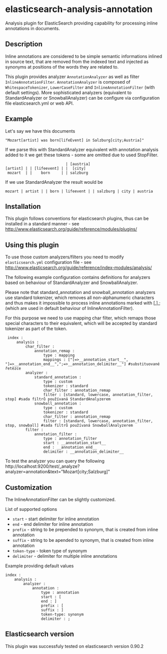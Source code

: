 elasticsearch-analysis-annotation
=================================

Analysis plugin for ElasticSearch providing capability for processing inline
annotations in documents.

Description
-----------

Inline annotations are considered to be simple semantic informations inlined in
source text, that are removed from the indexed text and injected as synonyms at
positions of the words they are related to.

This plugin provides analyzer `AnnotationAnalyzer` as well as filter
`InlineAnnotationFilter`.
`AnnotationAnalyzer` is composed of `WhitespaceTokenizer`, `LowerCaseFilter` and
`InlineAnnotationFilter` (with default settings).
More sophisticated analyzers (equivalent to StandardAnalyzer or SnowballAnalyzer)
can be configure via configuration file elasticsearch.yml or web API. 


Example
-------
Let's say we have this documents
```
"Mozart[artist] was born[lifeEvent] in Salzburg[city;Austria]"
```

If we parse this with StandardAnalyzer equivalent with annotation analysis added to it
we get these tokens - some are omitted due to used StopFilter.
```
                           | [austria]
[artist] | | [lifeevent] | |  [city]
 mozart  | |    born     | | salzburg
```

If we  use StandardAnalyzer the result would be
```
mozart | artist | | born | lifeevent | | salzburg | city | austria
```


Installation
------------
This plugin follows conventions for elasticsearch plugins, thus can be installed
in a standard manner - see http://www.elasticsearch.org/guide/reference/modules/plugins/


Using this plugin
-----------------
To use those custom analyzers/filters you need to modify `elasticsearch.yml` 
configuration file - see http://www.elasticsearch.org/guide/reference/index-modules/analysis/

The following example configuration contains definitions for analyzers based on behaviour of
StandardAnalyzer and SnowballAnalyzer.

Please note that standard_annotation and snowball_annotation analyzers use standard tokenizer,
which removes all non-alphanumeric characters and thus makes it impossible to process inline
annotations marked with [,],; (which are used in default behaviour of InlineAnnotationFilter).

For this purpose we need to use mapping char filter, which remaps those special characters to
their equivalent, which will be accepted by standard tokenizer as part of the token.

```
 index :
     analysis :
         char_filter : 
             annotation_remap : 
                 type : mapping
                 mappings : ["[=>__annotation_start__", "]=>__annotation_end__",";=>__annotation_delimiter__"] #substituované řetězce
         analyzer :                
             standard_annotation :
                 type : custom
                 tokenizer : standard
                 char_filter : annotation_remap
                 filter : [standard, lowercase, annotation_filter, stop] #sada filtrů používaná StandardAnalyzerem
             snowball_annotation :
                 type : custom
                 tokenizer : standard
                 char_filter : annotation_remap
                 filter : [standard, lowercase, annotation_filter, stop, snowball] #sada filtrů používaná SnowballAnalyzerem
         filter :
             annotation_filter :
                 type : annotation_filter
                 start : __annotation_start__
                 end : __annotation_end__
                 delimiter : __annotation_delimiter__
```

To test the analyzer you can query the following
    http://localhost:9200/test/_analyze?analyzer=annotation&text="Mozart[city;Salzburg]"


Customization
-------------
The InlineAnnotationFilter can be slightly customized.

List of supported options
 + `start` - start delimiter for inline annotation
 + `end` - end delimiter for inline annotation
 + `prefix` - string to be prepended to synonym, that is created from inline annotation
 + `suffix` - string to be apended to synonym, that is created from inline annotation
 + `token-type` - token type of synonym
 + `delimiter` - delimiter for multiple inline annotations

Example providing default values
```
index :
    analysis :
        analyzer :                
            annotation :
                type : annotation
                start : [
                end : ]
                prefix : [
                suffix : ]
                token-type: synonym
                delimiter : ;
```


Elasticsearch version
---------------------
This plugin was successfuly tested on elasticsearch version 0.90.2